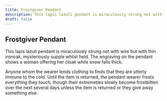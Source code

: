 ```yaml
---
title: Frostgiver Pendant
description: This lapis lazuli pendant is miraculously strung not with wire but with thin ironoak, mysteriously supple whilst held. The engraving on the pendant shows a woman offering her cloak while snow falls...
draft: false
---
```


## Frostgiver Pendant

This lapis lazuli pendant is miraculously strung not with wire but with thin ironoak, mysteriously supple whilst held. The engraving on the pendant shows a woman offering her cloak while snow falls thick.

Anyone whom the wearer lends clothing to finds that they are utterly immune to the cold. Until the item is returned, the pendant wearer frosts everything they touch, though their extremeties slowly become frostbitten over the next several days unless the item is returned or they give away something else.

